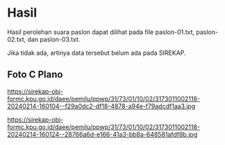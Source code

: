 # Hasil

Hasil perolehan suara paslon dapat dilihat pada file paslon-01.txt, paslon-02.txt, dan paslon-03.txt.

Jika tidak ada, artinya data tersebut belum ada pada SIREKAP.

## Foto C Plano

https://sirekap-obj-formc.kpu.go.id/daee/pemilu/ppwp/31/73/01/10/02/3173011002118-20240214-160104--f29a0dc2-df18-4878-a94e-f79adcdf1aa3.jpg

https://sirekap-obj-formc.kpu.go.id/daee/pemilu/ppwp/31/73/01/10/02/3173011002118-20240214-160124--28766a6d-e166-41a3-bb8a-648581afdf8b.jpg
